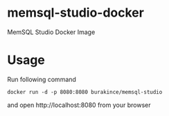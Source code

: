 # memsql-studio-docker

MemSQL Studio Docker Image

# Usage

Run following command

```
docker run -d -p 8080:8080 burakince/memsql-studio
```

and open http://localhost:8080 from your browser
